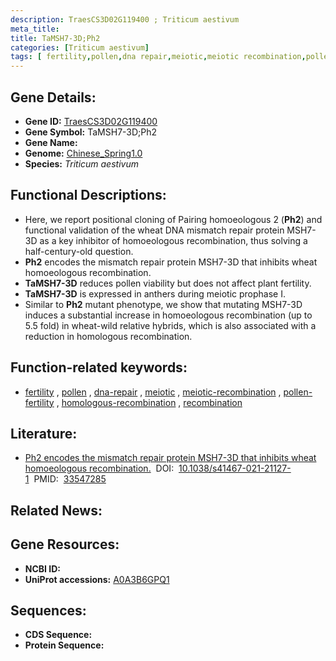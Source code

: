 ```yaml
---
description: TraesCS3D02G119400 ; Triticum aestivum
meta_title:
title: TaMSH7-3D;Ph2
categories: [Triticum aestivum]
tags: [ fertility,pollen,dna repair,meiotic,meiotic recombination,pollen fertility,homologous recombination,recombination ]
---
```


## Gene Details:
- **Gene ID:**	[TraesCS3D02G119400](https://ensembl.gramene.org/Triticum_aestivum/Gene/Summary?g=TraesCS3D02G119400)
- **Gene Symbol:** TaMSH7-3D;Ph2
- **Gene Name:** 
- **Genome:** [Chinese_Spring1.0](https://ensembl.gramene.org/Triticum_aestivum/Info/Index)
- **Species:** *Triticum aestivum*

## Functional Descriptions:
   - Here, we report positional cloning of Pairing homoeologous 2 (**Ph2**) and functional validation of the wheat DNA mismatch repair protein MSH7-3D as a key inhibitor of homoeologous recombination, thus solving a half-century-old question.
   - **Ph2** encodes the mismatch repair protein MSH7-3D that inhibits wheat homoeologous recombination.
   - **TaMSH7-3D** reduces pollen viability but does not affect plant fertility.
   - **TaMSH7-3D** is expressed in anthers during meiotic prophase I.
   - Similar to **Ph2** mutant phenotype, we show that mutating MSH7-3D induces a substantial increase in homoeologous recombination (up to 5.5 fold) in wheat-wild relative hybrids, which is also associated with a reduction in homologous recombination.

## Function-related keywords:
   - [fertility](/tags/fertility/)&nbsp;,&nbsp;[pollen](/tags/pollen/)&nbsp;,&nbsp;[dna-repair](/tags/dna-repair/)&nbsp;,&nbsp;[meiotic](/tags/meiotic/)&nbsp;,&nbsp;[meiotic-recombination](/tags/meiotic-recombination/)&nbsp;,&nbsp;[pollen-fertility](/tags/pollen-fertility/)&nbsp;,&nbsp;[homologous-recombination](/tags/homologous-recombination/)&nbsp;,&nbsp;[recombination](/tags/recombination/)

## Literature:
   - [Ph2 encodes the mismatch repair protein MSH7-3D that inhibits wheat homoeologous recombination.]( https://www.nature.com/articles/s41467-021-21127-1)&nbsp;&nbsp;DOI:&nbsp;&nbsp;[10.1038/s41467-021-21127-1](https://www.nature.com/articles/s41467-021-21127-1)&nbsp;&nbsp;PMID:&nbsp;&nbsp;[33547285](https://pubmed.ncbi.nlm.nih.gov/33547285/)

## Related News:

## Gene Resources:
- **NCBI ID:**  [](https://www.ncbi.nlm.nih.gov/gene/?term=)
- **UniProt accessions:** [A0A3B6GPQ1](https://www.uniprot.org/uniprotkb/A0A3B6GPQ1/entry)



## Sequences:
- **CDS Sequence:**
- **Protein Sequence:**
